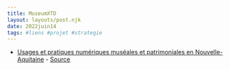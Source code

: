 ```yaml
---
title: MuseumXTD
layout: layouts/post.njk
date: 2022juin14
tags: #liens #projet #strategie 
---
```


- [Usages et pratiques numériques muséales et patrimoniales en Nouvelle-Aquitaine](https://drive.infomaniak.com/app/drive/131928/preview/pdf/72893) - [Source](https://numerique-culturel.fr/usages-et-pratiques-numeriques-museales-et-patrimoniales-en-nouvelle-aquitaine) 